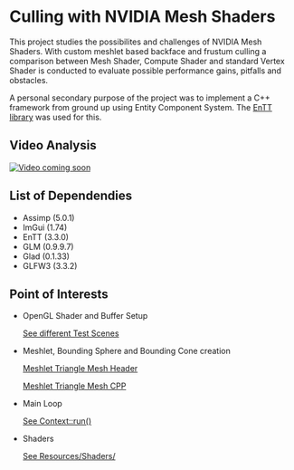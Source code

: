 # Culling with NVIDIA Mesh Shaders
This project studies the possibilites and challenges of NVIDIA Mesh Shaders. With custom meshlet based backface and frustum culling a comparison between Mesh Shader, Compute Shader and standard Vertex Shader is conducted to evaluate possible performance gains, pitfalls and obstacles.

A personal secondary purpose of the project was to implement a C++ framework from ground up using Entity Component System. The [EnTT library](https://github.com/skypjack/entt) was used for this.

## Video Analysis
[![Video coming soon](http://img.youtube.com/vi/TODO/0.jpg)](http://www.google.com)

## List of Dependendies
* Assimp (5.0.1)
* ImGui (1.74)
* EnTT (3.3.0)
* GLM (0.9.9.7)
* Glad (0.1.33)
* GLFW3 (3.3.2)

## Point of Interests
* OpenGL Shader and Buffer Setup

   [See different Test Scenes](../../tree/master/src/nell/scenes)
* Meshlet, Bounding Sphere and Bounding Cone creation

   [Meshlet Triangle Mesh Header](../master/include/nell/components/meshlet_triangle_mesh.hpp)
   
   [Meshlet Triangle Mesh CPP](../master/src/nell/components/meshlet_triangle_mesh.cpp)
* Main Loop
   
   [See Context::run()](../master/src/nell/context.cpp)
* Shaders

   [See Resources/Shaders/](../../tree/master/resources/shaders)
